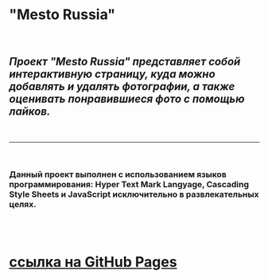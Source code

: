 # **"Mesto Russia"**

<br />

## _Проект "Mesto Russia" представляет собой интерактивную страницу, куда можно добавлять и удалять фотографии, а также оценивать понравившиеся фото с помощью лайков._

<br />

---

<br />

### Данный проект выполнен с использованием языков программирования: Hyper Text Mark Langyage, Cascading Style Sheets и JavaScript исключительно в развлекательных целях.

<br />
<br />

# [ссылка на GitHub Pages](https://bukingemskiy.github.io/mesto/)
